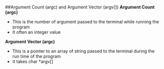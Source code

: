 ##Argument Count (argc) and Argument Vector (argv[])
**Argument Count (argc)**
- This is the number of argument passed to the terminal while running the program
- It often an integer value

**Argument Vector (argc)**
- This is a pointer to an array of string passed to the terminal during the run time of the program
- It takes char *argv[]
